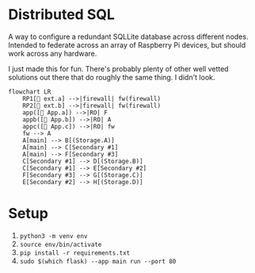 # Distributed SQL

A way to configure a redundant SQLLite database across different nodes.
Intended to federate across an array of Raspberry Pi devices, but should
work across any hardware.

I just made this for fun. There's probably plenty of other well vetted
solutions out there that do roughly the same thing. I didn't look. 

```mermaid
flowchart LR
    RP1[🍓 ext.a] -->|firewall| fw(firewall)
    RP2[🍓 ext.b] -->|firewall| fw(firewall)
    app([📱 App.a]) -->|RO| F
    appb([📱 App.b]) -->|RO| A
    appc([📱 App.c]) -->|RO| fw
    fw --> A
    A[main] --> B[(Storage.A)]
    A[main] --> C[Secondary #1]
    A[main] --> F[Secondary #3]
    C[Secondary #1] --> D[(Storage.B)]
    C[Secondary #1] --> E[Secondary #2]
    F[Secondary #3] --> G[(Storage.C)]
    E[Secondary #2] --> H[(Storage.D)]
```

# Setup

1. `python3 -m venv env`
1. `source env/bin/activate`
1. `pip install -r requirements.txt`
1. `sudo $(which flask) --app main run --port 80`
